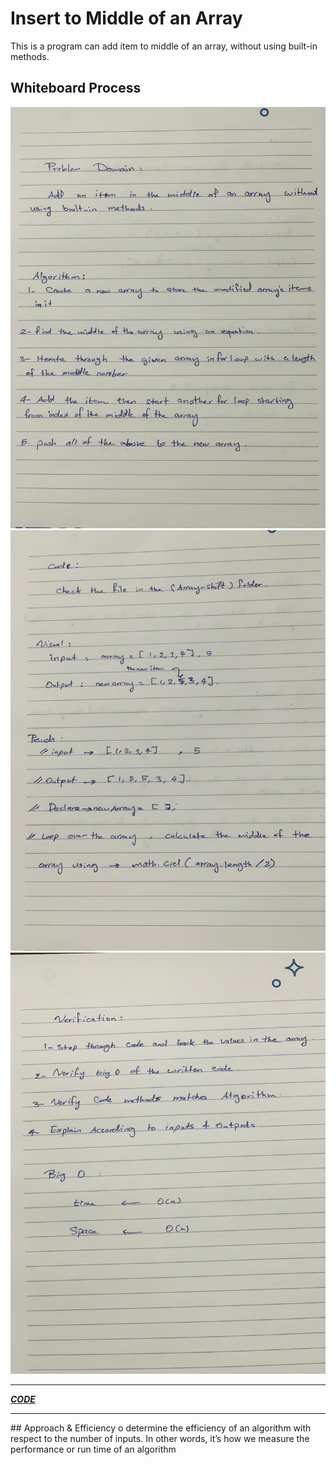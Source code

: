# Insert to Middle of an Array

This is a program can add item to middle of an array, without using built-in methods.

## Whiteboard Process

![img](./1.jpg) <br>
![img](./2.jpeg) <br>
![img](./3.jpeg) <br>
<hr>

***[CODE](./code.js)***
<br>


<hr>
## Approach & Efficiency
o determine the efficiency of an algorithm with respect to the number of inputs. In other words, it’s how we measure the performance or run time of an algorithm